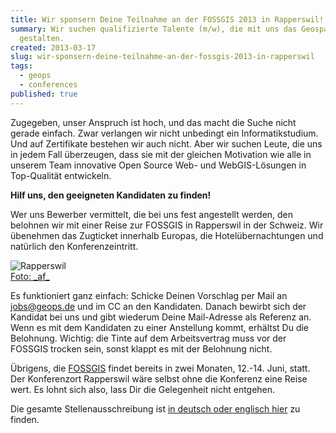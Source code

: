 ```yaml
---
title: Wir sponsern Deine Teilnahme an der FOSSGIS 2013 in Rapperswil!
summary: Wir suchen qualifizierte Talente (m/w), die mit uns das Geospatial Web
  gestalten.
created: 2013-03-17
slug: wir-sponsern-deine-teilnahme-an-der-fossgis-2013-in-rapperswil
tags:
  - geops
  - conferences
published: true
---
```


Zugegeben, unser Anspruch ist hoch, und das macht die Suche nicht gerade einfach. Zwar verlangen wir nicht unbedingt ein Informatikstudium. Und auf Zertifikate bestehen wir auch nicht. Aber wir suchen Leute, die uns in jedem Fall überzeugen, dass sie mit der gleichen Motivation wie alle in unserem Team innovative Open Source Web- und WebGIS-Lösungen in Top-Qualität entwickeln.

**Hilf uns, den geeigneten Kandidaten zu finden!**

Wer uns Bewerber vermittelt, die bei uns fest angestellt werden, den belohnen wir mit einer Reise zur FOSSGIS in Rapperswil in der Schweiz. Wir übenehmen das Zugticket innerhalb Europas, die Hotelübernachtungen und natürlich den Konferenzeintritt.

![Rapperswil](/images/blog/wir-sponsern-deine-teilnahme-an-der-fossgis-2013-in-rapperswil/fossgisrapperswil.png)  
[Foto: \_af\_](http://www.flickr.com/photos/genevainformation/439103839/)

Es funktioniert ganz einfach: Schicke Deinen Vorschlag per Mail an [jobs@geops.de](mailto:jobs@geops.de?subject=Mein%20Vorschlag%20für%20einen%20Entwickler&cc=CC%20an%20den%20Kandidaten) und im CC an den Kandidaten. Danach bewirbt sich der Kandidat bei uns und gibt wiederum Deine Mail-Adresse als Referenz an. Wenn es mit dem Kandidaten zu einer Anstellung kommt, erhältst Du die Belohnung. Wichtig: die Tinte auf dem Arbeitsvertrag muss vor der FOSSGIS trocken sein, sonst klappt es mit der Belohnung nicht.

Übrigens, die [FOSSGIS](http://www.fossgis.de/konferenz/2013/ "FOSSGIS Konferenz") findet bereits in zwei Monaten, 12.-14. Juni, statt. Der Konferenzort Rapperswil wäre selbst ohne die Konferenz eine Reise wert. Es lohnt sich also, lass Dir die Gelegenheit nicht entgehen.

Die gesamte Stellenausschreibung ist [in deutsch oder englisch hier](https://www.geops.de/jobs) zu finden.
